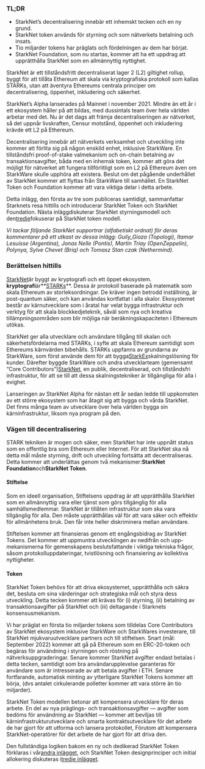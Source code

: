 ### TL;DR

* StarkNet’s decentralisering innebär ett inhemskt tecken och en ny grund.
* StarkNet token används för styrning och som nätverkets betalning och insats.
* Tio miljarder tokens har präglats och fördelningen av dem har börjat.
* StarkNet Foundation, som nu startas, kommer att ha ett uppdrag att upprätthålla StarkNet som en allmännyttig nyttighet.

StarkNet är ett tillståndsfritt decentraliserat lager 2 (L2) giltighet rollup, byggt för att tillåta Ethereum att skala via kryptografiska protokoll som kallas STARKs, utan att äventyra Ethereums centrala principer om decentralisering, öppenhet, inkludering och säkerhet.

StarkNet’s Alpha lanserades på Mainnet i november 2021. Mindre än ett år i ett ekosystem håller på att bildas, med dussintals team över hela världen arbetar med det. Nu är det dags att främja decentraliseringen av nätverket, så det uppnår livskraften, Censur motstånd, öppenhet och inkludering krävde ett L2 på Ethereum.

Decentralisering innebär att nätverkets verksamhet och utveckling inte kommer att förlita sig på någon enskild enhet, inklusive StarkWare. En tillståndsfri proof-of-stake valmekanism och on-chain betalning av transaktionsavgifter, båda med en inhemsk token, kommer att göra det möjligt för nätverket att fungera tillförlitligt som en L2 på Ethereum även om StarkWare skulle upphöra att existera. Beslut om det pågående underhållet av StarkNet kommer att flyttas från StarkWare till samhället. En StarkNet Token och Foundation kommer att vara viktiga delar i detta arbete.

Detta inlägg, den första av tre som publiceras samtidigt, sammanfattar Starknets resa hittills och introducerar StarkNet Token och StarkNet Foundation. Nästa inlägg[](https://medium.com/@starkware/part-2-a-decentralization-and-governance-proposal-for-starknet-23e335645778)diskuterar StarkNet styrningsmodell och den[tredje](https://medium.com/@starkware/part-3-starknet-token-design-5cc17af066c6)fokuserar på StarkNet token modell.

*Vi tackar följande StarkNet supportrar (alfabetiskt ordnat) för deras kommentarer på ett utkast av dessa inlägg: Guily_Gioza (Topologi), Itamar Lesuisse (Argentina), Jonas Nelle (Pontis), Martin Triay (OpenZeppelin), Polynya, Sylve Chevet (Briq) och Tomasz Stan<unk> czak (Nethermind).*

### Berättelsen hittills

[StarkNet](https://starknet.io/)är byggt av kryptografi och ett öppet ekosystem. **kryptografi**är**[STARKs](https://eprint.iacr.org/2018/046.pdf)**. Dessa är protokoll baserade på matematik som skala Ethereum av storleksordningar. De kräver ingen betrodd inställning, är post-quantum säker, och kan användas kortfattat i alla skalor. Ekosystemet består av kärnutvecklare som i åratal har velat bygga infrastruktur och verktyg för att skala blockkedjeteknik, såväl som nya och kreativa tillämpningsområden som blir möjliga när beräkningskapaciteten i Ethereum utökas.

StarkNet ger alla utvecklare och användare tillgång till skalan och säkerhetsfördelarna med STARKs, i syfte att skala Ethereum samtidigt som Ethereums kärnvärden bibehålls. STARKs uppfanns av grundarna av StarkWare, som först använde dem för att bygga[StarkEx](https://starkware.co/starkex/)skalningslösning för kunder. Därefter byggde StarkWare och andra utvecklarteam (gemensamt “Core Contributors”)[StarkNet](https://starkware.co/starknet/), en publik, decentraliserad, och tillståndsfri infrastruktur, för att se till att dessa skalningstekniker är tillgängliga för alla i evighet.

Lanseringen av StarkNet Alpha för nästan ett år sedan ledde till uppkomsten av ett större ekosystem som har åtagit sig att bygga och vårda StarkNet. Det finns många team av utvecklare över hela världen bygga sin kärninfrastruktur, liksom nya program på den.

### **Vägen till decentralisering**

STARK tekniken är mogen och säker, men StarkNet har inte uppnått status som en offentlig bra som Ethereum eller Internet. För att StarkNet ska nå detta mål måste styrning, drift och utveckling fortsätta att decentraliseras. Detta kommer att underlättas genom två mekanismer:**StarkNet Foundation**och**StarkNet Token**.

#### Stiftelse

Som en ideell organisation, Stiftelsens uppdrag är att upprätthålla StarkNet som en allmännyttig vara eller tjänst som görs tillgänglig för alla samhällsmedlemmar. StarkNet är tillåten infrastruktur som ska vara tillgänglig för alla. Den måste upprätthållas väl för att vara säker och effektiv för allmänhetens bruk. Den får inte heller diskriminera mellan användare.

Stiftelsen kommer att finansieras genom ett engångsbidrag av StarkNet Tokens. Det kommer att uppmuntra utvecklingen av nedifrån och upp-mekanismerna för gemenskapens beslutsfattande i viktiga tekniska frågor, såsom protokolluppdateringar, tvistlösning och finansiering av kollektiva nyttigheter.

#### Token

StarkNet Token behövs för att driva ekosystemet, upprätthålla och säkra det, besluta om sina värderingar och strategiska mål och styra dess utveckling. Detta tecken kommer att krävas för (i) styrning, (ii) betalning av transaktionsavgifter på StarkNet och (iii) deltagande i Starknets konsensusmekanism.

Vi har präglat en första tio miljarder tokens som tilldelas Core Contributors av StarkNet ekosystem inklusive StarkWare och StarkWares investerare, till StarkNet mjukvaruutvecklare partners och till stiftelsen. Snart (mål: September 2022) kommer att gå på Ethereum som en ERC-20-token och begäras för användning i styrningen och röstning på nätverksuppgraderingar. Senare kommer StarkNet avgifter endast betalas i detta tecken, samtidigt som bra användarupplevelse garanteras för användare som är intresserade av att betala avgifter i ETH. Senare fortfarande, automatisk minting av ytterligare StarkNet Tokens kommer att börja, (dvs antalet cirkulerande polletter kommer att vara större än tio miljarder).

StarkNet Token modellen betonar att kompensera utvecklare för deras arbete. En del av nya präglings- och transaktionsavgifter — avgifter som bedöms för användning av StarkNet — kommer att beviljas till kärninfrastrukturutvecklare och smarta kontraktsutvecklare för det arbete de har gjort för att utforma och lansera protokollet, Förutom att kompensera StarkNet-operatörer för det arbete de har gjort för att driva den.

Den fullständiga logiken bakom en ny och dedikerad StarkNet Token förklaras i vår[andra inlägget](https://medium.com/@starkware/part-2-a-decentralization-and-governance-proposal-for-starknet-23e335645778), och StarkNet Token designprinciper och initial allokering diskuteras i[tredje inlägget](https://medium.com/@starkware/part-3-starknet-token-design-5cc17af066c6).